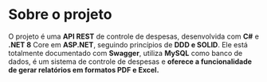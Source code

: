 # Sobre o projeto

O projeto é uma **API REST** de controle de despesas, desenvolvida com **C#** e **.NET 8** Core em **ASP.NET**, seguindo princípios de **DDD e SOLID**. Ele está totalmente documentado com **Swagger**, utiliza **MySQL** como banco de dados, é um sistema de controle de despesas e **oferece a funcionalidade de gerar relatórios em formatos PDF e Excel.**






